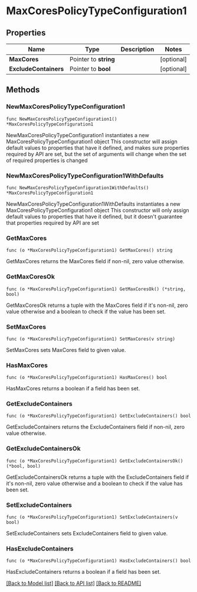 # MaxCoresPolicyTypeConfiguration1

## Properties

Name | Type | Description | Notes
------------ | ------------- | ------------- | -------------
**MaxCores** | Pointer to **string** |  | [optional] 
**ExcludeContainers** | Pointer to **bool** |  | [optional] 

## Methods

### NewMaxCoresPolicyTypeConfiguration1

`func NewMaxCoresPolicyTypeConfiguration1() *MaxCoresPolicyTypeConfiguration1`

NewMaxCoresPolicyTypeConfiguration1 instantiates a new MaxCoresPolicyTypeConfiguration1 object
This constructor will assign default values to properties that have it defined,
and makes sure properties required by API are set, but the set of arguments
will change when the set of required properties is changed

### NewMaxCoresPolicyTypeConfiguration1WithDefaults

`func NewMaxCoresPolicyTypeConfiguration1WithDefaults() *MaxCoresPolicyTypeConfiguration1`

NewMaxCoresPolicyTypeConfiguration1WithDefaults instantiates a new MaxCoresPolicyTypeConfiguration1 object
This constructor will only assign default values to properties that have it defined,
but it doesn't guarantee that properties required by API are set

### GetMaxCores

`func (o *MaxCoresPolicyTypeConfiguration1) GetMaxCores() string`

GetMaxCores returns the MaxCores field if non-nil, zero value otherwise.

### GetMaxCoresOk

`func (o *MaxCoresPolicyTypeConfiguration1) GetMaxCoresOk() (*string, bool)`

GetMaxCoresOk returns a tuple with the MaxCores field if it's non-nil, zero value otherwise
and a boolean to check if the value has been set.

### SetMaxCores

`func (o *MaxCoresPolicyTypeConfiguration1) SetMaxCores(v string)`

SetMaxCores sets MaxCores field to given value.

### HasMaxCores

`func (o *MaxCoresPolicyTypeConfiguration1) HasMaxCores() bool`

HasMaxCores returns a boolean if a field has been set.

### GetExcludeContainers

`func (o *MaxCoresPolicyTypeConfiguration1) GetExcludeContainers() bool`

GetExcludeContainers returns the ExcludeContainers field if non-nil, zero value otherwise.

### GetExcludeContainersOk

`func (o *MaxCoresPolicyTypeConfiguration1) GetExcludeContainersOk() (*bool, bool)`

GetExcludeContainersOk returns a tuple with the ExcludeContainers field if it's non-nil, zero value otherwise
and a boolean to check if the value has been set.

### SetExcludeContainers

`func (o *MaxCoresPolicyTypeConfiguration1) SetExcludeContainers(v bool)`

SetExcludeContainers sets ExcludeContainers field to given value.

### HasExcludeContainers

`func (o *MaxCoresPolicyTypeConfiguration1) HasExcludeContainers() bool`

HasExcludeContainers returns a boolean if a field has been set.


[[Back to Model list]](../README.md#documentation-for-models) [[Back to API list]](../README.md#documentation-for-api-endpoints) [[Back to README]](../README.md)


